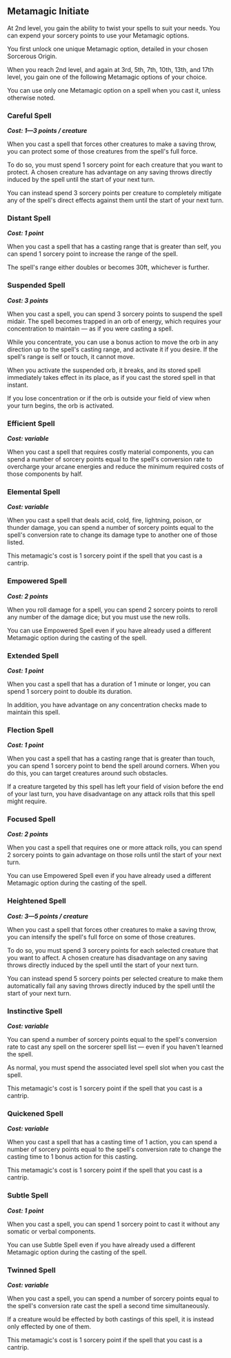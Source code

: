 ## Metamagic Initiate
At 2nd level, you gain the ability to twist your spells to suit your needs. You can expend your sorcery points to use your Metamagic options.

You first unlock one unique Metamagic option, detailed in your chosen Sorcerous Origin.

When you reach 2nd level, and again at 3rd, 5th, 7th, 10th, 13th, and 17th level, you gain one of the following Metamagic options of your choice.

You can use only one Metamagic option on a spell when you cast it, unless otherwise noted.

### Careful Spell
***Cost: 1—3 points / creature***

When you cast a spell that forces other creatures to make a saving throw, you can protect some of those creatures from the spell's full force.

To do so, you must spend 1 sorcery point for each creature that you want to protect. A chosen creature has advantage on any saving throws directly induced by the spell until the start of your next turn.

You can instead spend 3 sorcery points per creature to completely mitigate any of the spell's direct effects against them until the start of your next turn.

### Distant Spell
***Cost: 1 point***

When you cast a spell that has a casting range that is greater than self, you can spend 1 sorcery point to increase the range of the spell.

The spell's range either doubles or becomes 30ft, whichever is further.

### Suspended Spell
***Cost: 3 points***

When you cast a spell, you can spend 3 sorcery points to suspend the spell midair. The spell becomes trapped in an orb of energy, which requires your concentration to maintain — as if you were casting a spell.

While you concentrate, you can use a bonus action to move the orb in any direction up to the spell's casting range, and activate it if you desire. If the spell's range is self or touch, it cannot move.

When you activate the suspended orb, it breaks, and its stored spell immediately takes effect in its place, as if you cast the stored spell in that instant.

If you lose concentration or if the orb is outside your field of view when your turn begins, the orb is activated.

### Efficient Spell
***Cost: variable***

When you cast a spell that requires costly material components, you can spend a number of sorcery points equal to the spell's conversion rate to overcharge your arcane energies and reduce the minimum required costs of those components by half.

### Elemental Spell
***Cost: variable***

When you cast a spell that deals acid, cold, fire, lightning, poison, or thunder damage, you can spend a number of sorcery points equal to the spell's conversion rate to change its damage type to another one of those listed.

This metamagic's cost is 1 sorcery point if the spell that you cast is a cantrip.

### Empowered Spell
***Cost: 2 points***

When you roll damage for a spell, you can spend 2 sorcery points to reroll any number of the damage dice; but you must use the new rolls.

You can use Empowered Spell even if you have already used a different Metamagic option during the casting of the spell.

### Extended Spell
***Cost: 1 point***

When you cast a spell that has a duration of 1 minute or longer, you can spend 1 sorcery point to double its duration.

In addition, you have advantage on any concentration checks made to maintain this spell.

### Flection Spell
***Cost: 1 point***

When you cast a spell that has a casting range that is greater than touch, you can spend 1 sorcery point to bend the spell around corners. When you do this, you can target creatures around such obstacles.

If a creature targeted by this spell has left your field of vision before the end of your last turn, you have disadvantage on any attack rolls that this spell might require.

### Focused Spell
***Cost: 2 points***

When you cast a spell that requires one or more attack rolls, you can spend 2 sorcery points to gain advantage on those rolls until the start of your next turn.

You can use Empowered Spell even if you have already used a different Metamagic option during the casting of the spell.

### Heightened Spell
***Cost: 3—5 points / creature***

When you cast a spell that forces other creatures to make a saving throw, you can intensify the spell's full force on some of those creatures.

To do so, you must spend 3 sorcery points for each selected creature that you want to affect. A chosen creature has disadvantage on any saving throws directly induced by the spell until the start of your next turn.

You can instead spend 5 sorcery points per selected creature to make them automatically fail any saving throws directly induced by the spell until the start of your next turn.

### Instinctive Spell
***Cost: variable***

You can spend a number of sorcery points equal to the spell's conversion rate to cast any spell on the sorcerer spell list — even if you haven't learned the spell.

As normal, you must spend the associated level spell slot when you cast the spell.

This metamagic's cost is 1 sorcery point if the spell that you cast is a cantrip.

### Quickened Spell
***Cost: variable***

When you cast a spell that has a casting time of 1 action, you can spend a number of sorcery points equal to the spell's conversion rate to change the casting time to 1 bonus action for this casting.

This metamagic's cost is 1 sorcery point if the spell that you cast is a cantrip.

### Subtle Spell
***Cost: 1 point***

When you cast a spell, you can spend 1 sorcery point to cast it without any somatic or verbal components.

You can use Subtle Spell even if you have already used a different Metamagic option during the casting of the spell.

### Twinned Spell
***Cost: variable***

When you cast a spell, you can spend a number of sorcery points equal to the spell's conversion rate cast the spell a second time simultaneously.

If a creature would be effected by both castings of this spell, it is instead only effected by one of them.

This metamagic's cost is 1 sorcery point if the spell that you cast is a cantrip.

<!--

-<< CHANGES >>-
- so many changes!

-<< TODO >>-
- count all the changes

-<< COMMENTARY >>-
- wow that's a lot of changes

-->
